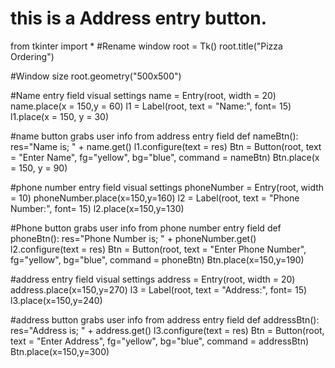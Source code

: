 # this is a Address entry button.

from tkinter import *
#Rename window
root = Tk()
root.title("Pizza Ordering")

#Window size
root.geometry("500x500")

#Name entry field visual settings
name = Entry(root, width = 20)
name.place(x = 150,y = 60)
l1 = Label(root, text = "Name:", font= 15)
l1.place(x = 150, y = 30)

#name button grabs user info from address entry field
def nameBtn():
    res="Name is; " + name.get()
    l1.configure(text = res)
Btn = Button(root, text = "Enter Name", fg="yellow", bg="blue", command = nameBtn)
Btn.place(x = 150, y = 90)



#phone number entry field visual settings
phoneNumber = Entry(root, width = 10)
phoneNumber.place(x=150,y=160)
l2 = Label(root, text = "Phone Number:", font= 15)
l2.place(x=150,y=130)

#Phone button grabs user info from  phone number entry field
def phoneBtn():
    res="Phone Number is; " + phoneNumber.get()
    l2.configure(text = res)
Btn = Button(root, text = "Enter Phone Number", fg="yellow", bg="blue", command = phoneBtn)
Btn.place(x=150,y=190)

#address entry field visual settings
address = Entry(root, width = 20)
address.place(x=150,y=270)
l3 = Label(root, text = "Address:", font= 15)
l3.place(x=150,y=240)

#address button grabs user info from address entry field
def addressBtn():
    res="Address is; " + address.get()
    l3.configure(text = res)
Btn = Button(root, text = "Enter Address", fg="yellow", bg="blue", command = addressBtn)
Btn.place(x=150,y=300)




